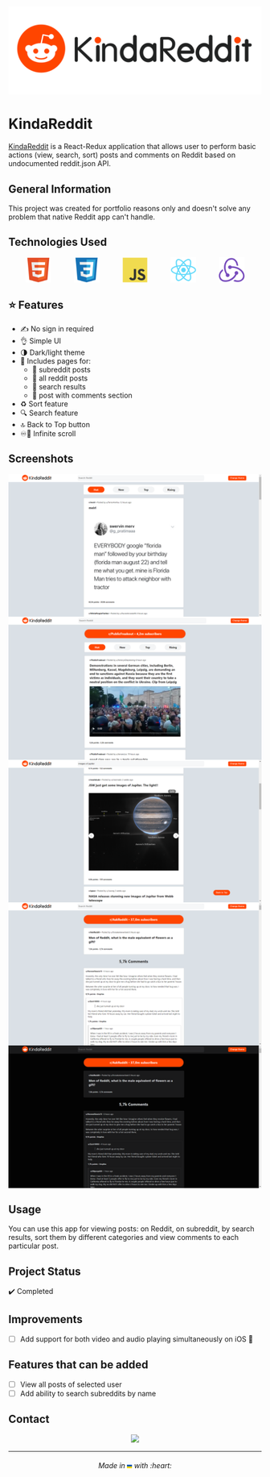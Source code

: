 <a target="_blank" href="https://kindareddit.netlify.app"><img target="_blank" alt='KindaReddit' src='./public/images/kindareddit-logo-theme-light.svg'></a>

# KindaReddit


[KindaReddit](https://kindareddit.netlify.app) is a React-Redux application that allows user to perform basic actions (view, search, sort) posts and comments on Reddit based on undocumented reddit.json API.

## General Information

This project was created for portfolio reasons only and doesn't solve any problem that native Reddit app can't handle.

## Technologies Used
<div align='center''>
    <img title="HTML5" alt='HTML5' align='top' src="https://github.com/devicons/devicon/blob/v2.15.1/icons/html5/html5-original.svg" style="width: 10%;">&emsp;&emsp;&emsp;
    <img title="CSS3" alt='CSS3' align='top' src="https://github.com/devicons/devicon/blob/v2.15.1/icons/css3/css3-original.svg" style="width: 10%;">&emsp;&emsp;&emsp;
    <img title="JavaScript" alt='JavaScript' align='top' src="https://github.com/devicons/devicon/blob/v2.15.1/icons/javascript/javascript-original.svg" style="width: 10%;">&emsp;&emsp;&emsp;
    <img title="React" alt='React' align='top' src="https://github.com/devicons/devicon/blob/v2.15.1/icons/react/react-original.svg" style="width: 10%;">&emsp;&emsp;&emsp;
    <img title="Redux" alt='Redux' align='top' src="https://github.com/devicons/devicon/blob/v2.15.1/icons/redux/redux-original.svg" style="width: 10%;">
</div>




## :star: Features

* :writing_hand: No sign in required
* :ok_hand: Simple UI
* :last_quarter_moon: Dark/light theme
* :closed_book: Includes pages for: 
    * :page_facing_up: subreddit posts
    * :page_facing_up: all reddit posts
    * :page_facing_up: search results
    * :page_facing_up: post with comments section
* :recycle: Sort feature
* :mag: Search feature
* :top: Back to Top button
* :infinity::scroll: Infinite scroll

## Screenshots

<img title="Starter page" alt='Starter page' align='top' src="./public/images/screenshots/screen-starter.png?raw=true">

<img title="Subreddit page" alt='Subreddit page' align='top' src="./public/images/screenshots/screen-subreddit.png?raw=true">

<img title="Search results page" alt='Search results page' align='top' src="./public/images/screenshots/screen-search-results.png?raw=true">

<img title="Post page with comments section" alt='Post page with comments section' align='top' src="./public/images/screenshots/screen-comments.png?raw=true">

<img title="Post page with comments section, dark mode" alt='Post page with comments section, dark mode' align='top' src="./public/images/screenshots/screen-comments-dark.png?raw=true">

## Usage

You can use this app for viewing posts: on Reddit, on subreddit, by search results, sort them by different categories and view comments to each particular post.

## Project Status 

:heavy_check_mark: Completed

## Improvements

- [ ] Add support for both video and audio playing simultaneously on iOS :iphone:

## Features that can be added

- [ ] View all posts of selected user
- [ ] Add ability to search subreddits by name

<p align="center">
   <h2>Contact</h2>  
</p> 

<p align="center">
    <a href="https://github.com/navsi100rom"><img target="_blank" src="https://cdn.jsdelivr.net/gh/devicons/devicon/icons/github/github-original.svg" style="width: 10%;"></a>  
</p> 

- - - -

<h6 align='center'>Made in <img src="https://github.com/lipis/flag-icons/blob/main/flags/4x3/ua.svg" style="width: 2%;"> with :heart:</h6>  

